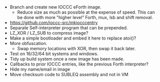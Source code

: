- Branch and create new IOCCC eForth image.
  - Reduce size as much as possible at the expense of speed.
  This can be done with more "higher level" Forth, mux, lsb
  and shift removal.
- <https://github.com/ioccc-src/mkiocccentry>
- Separate Self-interpreter program that can be prepended.
- LZ\_XOR / LZ\_SUB to compress image?
- Make a simple bootloader and embed it here to replace atoi()?
- More obfuscation.
  - Swap memory locations with XOR, then swap it back later.
- Test on 16/32/64 bit systems and windows.
- Tidy up build system once a new image has been made.
- Callbacks to prior IOCCC entries, like the previous
  Forth interpreter?
- Hide my name/email in image
- Move checksum code to SUBLEQ assembly and not in VM
